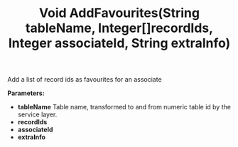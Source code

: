 ﻿---
uid: crmscript_ref_NSFavouriteAgent_AddFavourites
title: Void AddFavourites(String tableName, Integer[]recordIds, Integer associateId, String extraInfo)
intellisense: NSFavouriteAgent.AddFavourites
keywords: NSFavouriteAgent, AddFavourites
so.topic: reference
---

Add a list of record ids as favourites for an associate

**Parameters:**
 - **tableName** Table name, transformed to and from numeric table id by the service layer.
 - **recordIds** 
 - **associateId** 
 - **extraInfo** 
